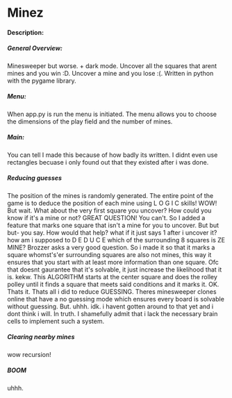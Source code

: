 # Minez
#### Description:

##### General Overview:
Minesweeper but worse. + dark mode. Uncover all the squares that arent mines and you win :D. Uncover a mine and you lose :(.
Written in python with the pygame library.

##### Menu:

When app.py is run the menu is initiated. The menu allows you to choose the dimensions of the play field and the number of mines.


##### Main:

You can tell I made this because of how badly its written. I didnt even use rectangles becuase i only found out that they existed after i was done.

##### Reducing guesses

The position of the mines is randomly generated. The entire point of the game is to deduce the position of each mine using L O G I C skills! WOW! But wait. What about the very first square you uncover? How could you know if it's a mine or not? GREAT QUESTION! You can't. So I added a feature that marks one square that isn't a mine for you to uncover. 
But but but- you say. How would that help? what if it just says 1 after i uncover it? how am i supposed to D E D U C E which of the surrounding 8 squares is ZE MINE? Brozzer asks a very good question. So i made it so that it marks a square whomst's'er surrounding squares are also not mines, this way it ensures that you start with at least more information than one square. Ofc that doesnt gaurantee that it's solvable, it just increase the likelihood that it is. kekw. This ALGORITHM starts at the center square and does the rolley polley until it finds a square that meets said conditions and it marks it. OK. Thats it. Thats all i did to reduce GUESSING. Theres minesweeper clones online that have a no guessing mode which ensures every board is solvable without guessing. But. uhhh. idk. i havent gotten around to that yet and i dont think i will. In truth. I shamefully admit that i lack the necessary brain cells to implement such a system.

##### Clearing nearby mines

wow recursion! 

##### BOOM

uhhh. 
